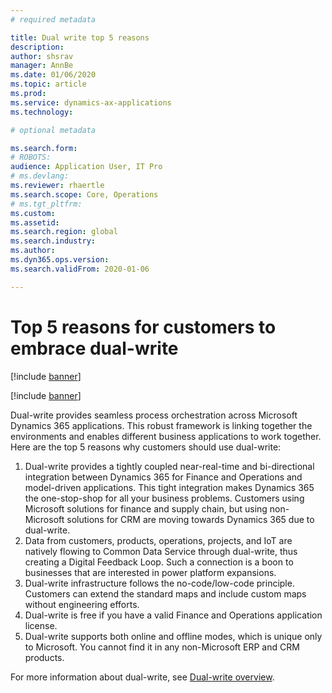 ```yaml
---
# required metadata

title: Dual write top 5 reasons
description: 
author: shsrav
manager: AnnBe
ms.date: 01/06/2020
ms.topic: article
ms.prod: 
ms.service: dynamics-ax-applications
ms.technology: 

# optional metadata

ms.search.form: 
# ROBOTS: 
audience: Application User, IT Pro
# ms.devlang: 
ms.reviewer: rhaertle
ms.search.scope: Core, Operations
# ms.tgt_pltfrm: 
ms.custom: 
ms.assetid: 
ms.search.region: global
ms.search.industry: 
ms.author: 
ms.dyn365.ops.version: 
ms.search.validFrom: 2020-01-06

---
```


# Top 5 reasons for customers to embrace dual-write

[!include [banner](../../includes/banner.md)]

[!include [banner](../../includes/preview-banner.md)]

Dual-write provides seamless process orchestration across Microsoft Dynamics 365 applications. This robust framework is linking together the environments and enables different business applications to work together. Here are the top 5 reasons why customers should use dual-write: 

1. Dual-write provides a tightly coupled near-real-time and bi-directional integration between Dynamics 365 for Finance and Operations and model-driven applications. This tight integration makes Dynamics 365 the one-stop-shop for all your business problems. Customers using Microsoft solutions for finance and supply chain, but using non-Microsoft solutions for CRM are moving towards Dynamics 365 due to dual-write. 
2. Data from customers, products, operations, projects, and IoT are natively flowing to Common Data Service through dual-write, thus creating a Digital Feedback Loop. Such a connection is a boon to businesses that are interested in power platform expansions.
3. Dual-write infrastructure follows the no-code/low-code principle. Customers can extend the standard maps and include custom maps without engineering efforts.
4. Dual-write is free if you have a valid Finance and Operations application license.
5. Dual-write supports both online and offline modes, which is unique only to Microsoft. You cannot find it in any non-Microsoft ERP and CRM products.

For more information about dual-write, see [Dual-write overview](dual-write-purpose.md). 
